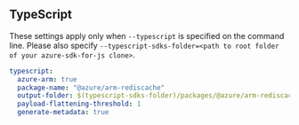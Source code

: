 ## TypeScript

These settings apply only when `--typescript` is specified on the command line.
Please also specify `--typescript-sdks-folder=<path to root folder of your azure-sdk-for-js clone>`.

``` yaml $(typescript)
typescript:
  azure-arm: true
  package-name: "@azure/arm-rediscache"
  output-folder: $(typescript-sdks-folder)/packages/@azure/arm-rediscache"
  payload-flattening-threshold: 1
  generate-metadata: true
```
